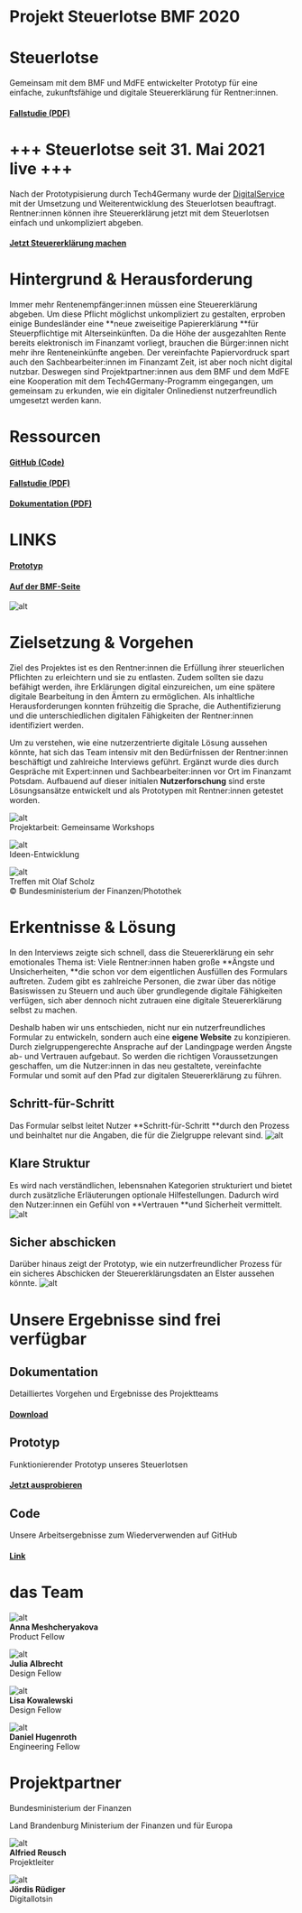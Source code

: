 # Projekt Steuerlotse BMF 2020


# Steuerlotse

Gemeinsam mit dem BMF und MdFE entwickelter Prototyp für eine einfache, zukunftsfähige und digitale Steuererklärung für Rentner:innen. 


#### [Fallstudie (PDF)](https://tech.4germany.org/wp-content/uploads/2020/10/Fallstudie_Steuerlotse.pdf)


# +++ Steuerlotse seit 31. Mai 2021 live +++

Nach der Prototypisierung durch Tech4Germany wurde der [DigitalService](https://digitalservice.bund.de) mit der Umsetzung und Weiterentwicklung des Steuerlotsen beauftragt. Rentner:innen können ihre Steuererklärung jetzt mit dem Steuerlotsen einfach und unkompliziert abgeben. 


#### [Jetzt Steuererklärung machen](http://www.steuerlotse-rente.de) 


# Hintergrund & Herausforderung

Immer mehr Rentenempfänger:innen müssen eine Steuererklärung abgeben. Um diese Pflicht möglichst unkompliziert zu gestalten, erproben einige Bundesländer eine **neue zweiseitige Papiererklärung **für Steuerpflichtige mit Alterseinkünften. Da die Höhe der ausgezahlten Rente bereits elektronisch im Finanzamt vorliegt, brauchen die Bürger:innen nicht mehr ihre Renteneinkünfte angeben. Der vereinfachte Papiervordruck spart auch den Sachbearbeiter:innen im Finanzamt Zeit, ist aber noch nicht digital nutzbar. Deswegen sind Projektpartner:innen aus dem BMF und dem MdFE eine Kooperation mit dem Tech4Germany-Programm eingegangen, um gemeinsam zu erkunden, wie ein digitaler Onlinedienst nutzerfreundlich umgesetzt werden kann.


# Ressourcen


#### [GitHub (Code)](https://github.com/tech4germany/steuerlotse) 


#### [Fallstudie (PDF)](f1_Fallstudie_Steuerlotse.pdf)


#### [Dokumentation (PDF)](f2_Steuerlotse-Doku-Final-212020.pdf)


# LINKS


#### [Prototyp](https://steuerlotse.tech4germany.org/)


#### [Auf der BMF-Seite](https://www.bundesfinanzministerium.de/Content/DE/Standardartikel/Themen/Schlaglichter/Rentenbesteuerung/2020-10-16-steuerlotse.html)

![alt](01_Screenshot-from-1280x730.png)

# Zielsetzung & Vorgehen

Ziel des Projektes ist es den Rentner:innen die Erfüllung ihrer steuerlichen Pflichten zu erleichtern und sie zu entlasten. Zudem sollten sie dazu befähigt werden, ihre Erklärungen digital einzureichen, um eine spätere digitale Bearbeitung in den Ämtern zu ermöglichen. Als inhaltliche Herausforderungen konnten frühzeitig die Sprache, die Authentifizierung und die unterschiedlichen digitalen Fähigkeiten der Rentner:innen identifiziert werden.

Um zu verstehen, wie eine nutzerzentrierte digitale Lösung aussehen könnte, hat sich das Team intensiv mit den Bedürfnissen der Rentner:innen beschäftigt und zahlreiche Interviews geführt. Ergänzt wurde dies durch Gespräche mit Expert:innen und Sachbearbeiter:innen vor Ort im Finanzamt Potsdam. Aufbauend auf dieser initialen **Nutzerforschung** sind erste Lösungsansätze entwickelt und als Prototypen mit Rentner:innen getestet worden.

![alt](02_Projektarbeit1-1280x960.png) \
Projektarbeit: Gemeinsame Workshops

![alt](03_Projektarbeit6-1280x960.png) \
Ideen-Entwicklung

![alt](04_scholz-bild1.png) \
Treffen mit Olaf Scholz \
© Bundesministerium der Finanzen/Photothek


# Erkentnisse & Lösung

In den Interviews zeigte sich schnell, dass die Steuererklärung ein sehr emotionales Thema ist: Viele Rentner:innen haben große **Ängste und Unsicherheiten, **die schon vor dem eigentlichen Ausfüllen des Formulars auftreten. Zudem gibt es zahlreiche Personen, die zwar über das nötige Basiswissen zu Steuern und auch über grundlegende digitale Fähigkeiten verfügen, sich aber dennoch nicht zutrauen eine digitale Steuererklärung selbst zu machen.

Deshalb haben wir uns entschieden, nicht nur ein nutzerfreundliches Formular zu entwickeln, sondern auch eine **eigene Website** zu konzipieren. Durch zielgruppengerechte Ansprache auf der Landingpage werden Ängste ab- und Vertrauen aufgebaut. So werden die richtigen Voraussetzungen geschaffen, um die Nutzer:innen in das neu gestaltete, vereinfachte Formular und somit auf den Pfad zur digitalen Steuererklärung zu führen.


## Schritt-für-Schritt

Das Formular selbst leitet Nutzer **Schritt-für-Schritt **durch den Prozess und beinhaltet nur die Angaben, die für die Zielgruppe relevant sind. 
![alt](05_meine-Steuernummer-1280x800.png)

## Klare Struktur

Es wird nach verständlichen, lebensnahen Kategorien strukturiert und bietet durch zusätzliche Erläuterungen optionale Hilfestellungen. Dadurch wird den Nutzer:innen ein Gefühl von **Vertrauen **und Sicherheit vermittelt.
![alt](06_spenden-und-mitgliedsbeitraege-1280x800.png)

## Sicher abschicken

Darüber hinaus zeigt der Prototyp, wie ein nutzerfreundlicher Prozess für ein sicheres Abschicken der Steuererklärungsdaten an Elster aussehen könnte.
![alt](07_vielen-dank-1280x1276.png)

# Unsere Ergebnisse sind frei verfügbar


## Dokumentation

Detailliertes Vorgehen und Ergebnisse des Projektteams


#### [Download](f2_Steuerlotse-Doku-Final-212020.pdf) 


## Prototyp

Funktionierender Prototyp unseres Steuerlotsen


#### [Jetzt ausprobieren](http://www.steuerlotse.tech4germany.org) 


## Code

Unsere Arbeitsergebnisse zum Wiederverwenden auf GitHub


#### [Link](https://github.com/tech4germany/steuerlotse) 


# das Team

![alt](08_Anna_Meshcheryakova.png) \
**Anna Meshcheryakova** \
Product Fellow

![alt](09_Julia_Albrecht.png) \
**Julia Albrecht** \
Design Fellow

![alt](10_Lisa_Kowalewski.png) \
**Lisa Kowalewski** \
Design Fellow

![alt](11_Daniel_Hugenroth.png) \
**Daniel Hugenroth** \
Engineering Fellow


# Projektpartner

Bundesministerium der Finanzen

Land Brandenburg Ministerium der Finanzen und für Europa

![alt](12_Alfried_Reusch.png) \
**Alfried Reusch** \
Projektleiter

![alt](13_Jördis_Rüdiger.png) \
**Jördis Rüdiger** \
Digitallotsin
